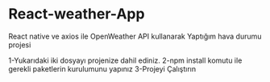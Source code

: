 # React-weather-App

React native ve axios ile OpenWeather API kullanarak Yaptığım hava durumu projesi

1-Yukarıdaki iki dosyayı projenize dahil ediniz.
2-npm install komutu ile gerekli paketlerin kurulumunu yapınız
3-Projeyi Çalıştırın
